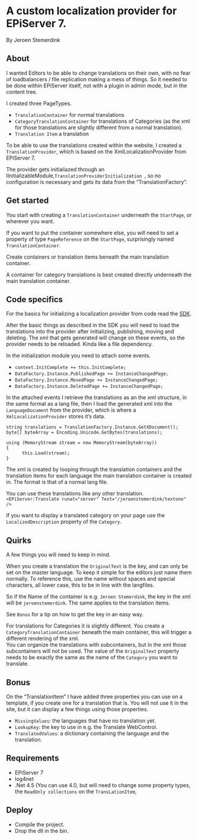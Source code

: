 ﻿# A custom localization provider for EPiServer 7. 

By Jeroen Stemerdink

## About

I wanted Editors to be able to change translations on their own, with no fear of loadbalancers / file replication making a mess of things. So it needed to be done within EPiServer itself, not with a plugin in admin mode, but in the content tree.

I created three PageTypes. 

* ```TranslationContainer``` for normal translations
* ```CategoryTranslationContainer``` for translations of Categories (as the xml for those translations are slightly different from a normal translation).
* ```Translation Item``` a translation

To be able to use the translations created within the website, I created a ```TranslationProvider```, which is based on the XmlLocalizationProvider from EPiServer 7.

The provider gets initialiazed through an IInitializableModule,```TranslationProviderInitialization ```, so no configuration is necessary and gets its data from the “TranslationFactory”.

## Get started

You start with creating a ```TranslationContainer``` underneath the ```StartPage```, or wherever you want. 

If you want to put the container somewhere else, you will need to set a property of type ```PageReference``` on the ```StartPage```, surprisingly named ```TranslationContainer```.

Create containers or translation items beneath the main translation container. 

A container for category translations is best created directly underneath the main translation container.

## Code specifics

For the basics for initializing a localization provider from code read the [SDK](http://sdkbeta.episerver.com/SDK-html-Container/?path=/SdkDocuments/EPiServerFramework/7/Knowledge%20Base/Developer%20Guide/Localization/CustomLocalizationProvider.htm&vppRoot=/SdkDocuments//EPiServerFramework/7/Knowledge%20Base/Developer%20Guide/).

After the basic things as described in the SDK you will need to load the translations into the provider after initializing, publishing, moving and deleting. The xml that gets generated will change on these events, so the provider needs to be reloaded. Kinda like a file dependency.

In  the initialization module you need to attach some events.

* ```context.InitComplete += this.InitComplete;```
* ```DataFactory.Instance.PublishedPage += InstanceChangedPage;```
* ```DataFactory.Instance.MovedPage += InstanceChangedPage;```
* ```DataFactory.Instance.DeletedPage += InstanceChangedPage;```

In the attached events I retrieve the translations as an the xml structure, in the same format as a lang file, then I load the generated xml into the ```LanguageDocument``` from the provider, which is  where a ```XmlLocalizationProvider``` stores  it’s data.

```
string translations = TranslationFactory.Instance.GetXDocument();
byte[] byteArray = Encoding.Unicode.GetBytes(translations);
 
using (MemoryStream stream = new MemoryStream(byteArray))
{
      this.Load(stream);
}
```

The xml is created by looping through the translation containers and the translation items for each language the main translation container is created in. The format is that of a normal lang file.

You can use these translations like any other translation. ```<EPiServer:Translate runat="server" Text="/jeroenstemerdink/textone" />```

If you want to display a translated category on your page use the ```LocalizedDescription``` property of the ```Category```.

## Quirks

A few things you will need to keep in mind.

When you create a translation the ```OriginalText``` is the key, and can only be set on the master language. To keep it simple for the editors just name them normally. 
To reference this, use the name without spaces and special characters, all lower case, this to be in line with the langfiles.

So if the Name of the container is e.g. ```Jeroen Stemerdink```, the key in the xml will be ```jeroenstemerdink```. The same applies to the translation items.

See ```Bonus``` for a tip on how to get the key in an easy way.

For translations for Categories it is slightly different. You create a ```CategoryTranslationContainer``` beneath the main container, this will trigger a different rendering of the xml.  
You can organize the translations with subcontainers, but in the xml those subcontainers will not be used. 
The value of the ```OriginalText``` property needs to be exactly the same as the name of the ```Category``` you want to translate.

## Bonus

On the “TranslationItem” I have added three properties you can use on a template, if you create one for a translation that is. You will not use it in the site, but it can display a few things using those properties.
* ```MissingValues```:  the languages that have no translation yet.
* ```LookupKey```: the key to use in e.g. the Translate WebControl.
* ```TranslatedValues```:  a dictionary containing the language and the translation.


## Requirements

* EPiServer 7
* log4net
* .Net 4.5 (You can use 4.0, but will need to change some property types, the ```ReadOnly collections``` on the ```TransLationItem```,

## Deploy

* Compile the project. 
* Drop the dll in the bin.
